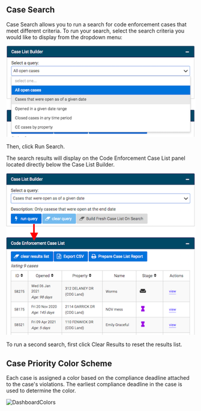 ## Case Search

Case Search allows you to run a search for code enforcement cases that meet different criteria. To run your search, select the search criteria you would like to display from the dropdown menu:

![screenshot of dropdown menu](img/querydropdown.png)

Then, click Run Search.

The search results will display on the Code Enforcement Case List panel located directly below the Case List Builder.

![screenshot of Code Enforcement Case List panel with arrow](img/cecaselistquery.png)

To run a second search, first click Clear Results to reset the results list.


## Case Priority Color Scheme

Each case is assigned a color based on the compliance deadline attached to the case's violations. The earliest compliance deadline in the case is used to determine the color.

![DashboardColors](https://i.imgur.com/S6P2zva.png)